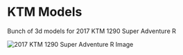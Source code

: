# KTM Models
Bunch of 3d models for 2017 KTM 1290 Super Adventure R

![2017 KTM 1290 Super Adventure R Image](1290_superadventure-r.png)